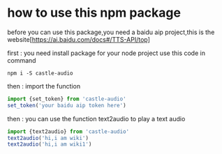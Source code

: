 # how to use this npm package

before you can use this package,you need a baidu aip project,this is the  website[https://ai.baidu.com/docs#/TTS-API/top]

first : you need install package for your node project use this code in command
```shell
npm i -S castle-audio
```
then : import the function 
```typescript
import {set_token} from 'castle-audio'
set_token('your baidu aip token here')
```
then : you can use the function text2audio to play a text audio
```typescript
import {text2audio} from 'castle-audio'
text2audio('hi,i am wiki')
text2audio('hi,i am wiki1')
```

